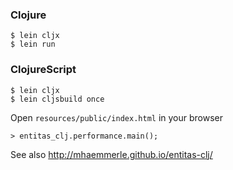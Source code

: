 ### Clojure

    $ lein cljx
    $ lein run


### ClojureScript

    $ lein cljx
    $ lein cljsbuild once

Open ```resources/public/index.html``` in your browser

    > entitas_clj.performance.main();

See also http://mhaemmerle.github.io/entitas-clj/
